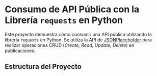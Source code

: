 # Consumo de API Pública con la Librería `requests` en Python

Este proyecto demuestra cómo consumir una API pública utilizando la librería `requests` en Python. Se utiliza la API de [JSONPlaceholder](https://jsonplaceholder.typicode.com/) para realizar operaciones CRUD (*Create, Read, Update, Delete*) en publicaciones.

## Estructura del Proyecto

